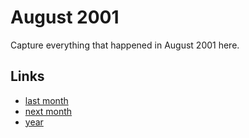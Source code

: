 # August 2001

Capture everything that happened in August 2001 here.

## Links
- [last month](calendar/months/2001-07.md)
- [next month](calendar/months/2001-09.md)
- [year](calendar/years/2001.md)